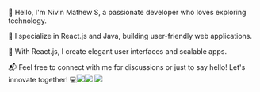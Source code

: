 
👋 Hello, I'm Nivin Mathew S, a passionate developer who loves exploring technology.

🔭 I specialize in React.js and Java, building user-friendly web applications.

💼 With React.js, I create elegant user interfaces and scalable apps.

📬 Feel free to connect with me for discussions or just to say hello! Let's innovate together! 💻<img src="https://github-readme-streak-stats.herokuapp.com?user=nivin77789&theme=github-dark&hide_border=true&date_format=M%20j%5B%2C%20Y%5D"><img src="https://github-readme-stats.vercel.app/api?username=nivin77789&show_icons=true&theme=github_dark&hide_border=true"> <img src="https://github-readme-stats.vercel.app/api/top-langs/?username=nivin77789&layout=compact&theme=github_dark&hide_border=true">










